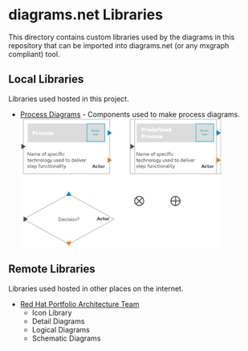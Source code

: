 # diagrams.net Libraries

This directory contains custom libraries used by the diagrams in this repository that can be imported into diagrams.net (or any mxgraph compliant) tool.

## Local Libraries
Libraries used hosted in this project.

* [Process Diagrams](./Process&#32;Diagrams) - Components used to make process diagrams. </br>
  <img src="./Process_Diagrams_Sample.png" width="400">

## Remote Libraries
Libraries used hosted in other places on the internet.

* [Red Hat Portfolio Architecture Team](https://gitlab.com/redhatdemocentral/portfolio-architecture-tooling/-/tree/master/Libraries)
  * Icon Library
  * Detail Diagrams
  * Logical Diagrams
  * Schematic Diagrams
